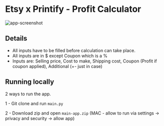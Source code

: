 # Etsy x Printify - Profit Calculator
![app-screenshot](https://github.com/user-attachments/assets/2821d141-38a0-4329-ab81-293a4d4495c1)
## Details

- All inputs have to be filled before calculation can take place.
- All inputs are in $ except Coupon which is a %
- Inputs are: Selling price, Cost to make, Shipping cost, Coupon (Profit if coupon applied), Additional (+- just in case)

## Running locally

2 ways to run the app.

1 - Git clone and run `main.py`

2 - Download zip and open `main-app.zip` (MAC - allow to run via settings -> privacy and security -> allow app)
